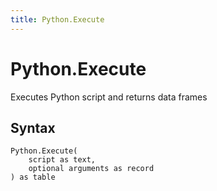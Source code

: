 ```yaml
---
title: Python.Execute
---
```


# Python.Execute


Executes Python script and returns data frames


## Syntax

```powerquery
Python.Execute(
    script as text,
    optional arguments as record
) as table
```



